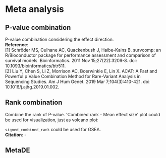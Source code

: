 # Meta analysis

## P-value combination
P-value combination considering the effect direction.  
__Reference__:  
[1] Schröder MS, Culhane AC, Quackenbush J, Haibe-Kains B. survcomp: an R/Bioconductor package for performance assessment and comparison of survival models. Bioinformatics. 2011 Nov 15;27(22):3206-8. doi: 10.1093/bioinformatics/btr511.  
[2] Liu Y, Chen S, Li Z, Morrison AC, Boerwinkle E, Lin X. ACAT: A Fast and Powerful p Value Combination Method for Rare-Variant Analysis in Sequencing Studies. Am J Hum Genet. 2019 Mar 7;104(3):410-421. doi: 10.1016/j.ajhg.2019.01.002.  

## Rank combination
Combine the rank of P-value.
'Combined rank - Mean effect size' plot could be used for visualization, just as volcano plot:  

`signed_combined_rank` could be used for GSEA.  
__Citation__: -  

## MetaDE
